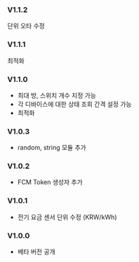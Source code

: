 ### V1.1.2
단위 오타 수정

### V1.1.1
최적화

### V1.1.0
- 최대 방, 스위치 개수 지정 가능
- 각 디바이스에 대한 상태 조회 간격 설정 가능
- 최적화
  
### V1.0.3
- random, string 모듈 추가

### V1.0.2
- FCM Token 생성자 추가

### V1.0.1
- 전기 요금 센서 단위 수정 (KRW/kWh)

### V1.0.0
- 베타 버전 공개
